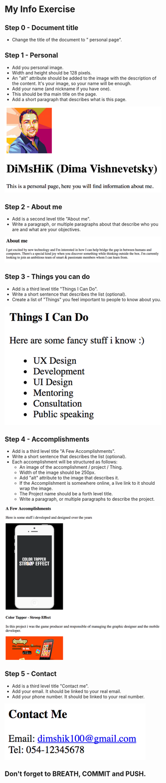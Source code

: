 # My Info Exercise

## Step 0 - Document title

* Change the title of the document to "<Your name> personal page".

## Step 1 - Personal

* Add you personal image.
* Width and height should be 128 pixels.
* An "alt" attribute should be added to the image with the
  description of the content. It's your image, so your name
  will be enough.
* Add your name (and nickname if you have one).
* This should be tha main title on the page.
* Add a short paragraph that describes what is this page.

![Personal](info-assets/personal.png)

## Step 2 - About me

* Add is a second level title "About me".
* Write a paragraph, or multiple paragraphs about that describe who you are and what are your objectives.

![About](info-assets/about.png)

## Step 3 - Things you can do

* Add is a third level title "Things I Can Do".
* Write a short sentence that describes the list (optional).
* Create a list of "Things" you feel important to people to know about you.

![Things i can do](info-assets/things.png)

## Step 4 - Accomplishments

* Add is a third level title "A Few Accomplishments".
* Write a short sentence that describes the list (optional).
* Each accomplishment will be structured as follows:
  * An image of the accomplishment / project / Thing.
  * Width of the image should be 250px.
  * Add "alt" attribute to the image that describes it.
  * If the Accomplishment is somewhere online, a live link to it should wrap the image.
  * The Project name should be a forth level title.
  * Write a paragraph, or multiple paragraphs to describe the project.

![Accomplishments](info-assets/Accomplishments.png)

## Step 5 - Contact

* Add is a third level title "Contact me".
* Add your email. It should be linked to your real email.
* Add your phone number. It should be linked to your real number.

![contact](info-assets/contact.png)

## Don't forget to BREATH, COMMIT and PUSH.
